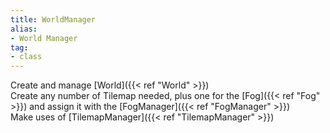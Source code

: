 ```yaml
---
title: WorldManager
alias: 
- World Manager
tag: 
- class
---
```

Create and manage [World]({{< ref "World" >}})\
Create any number of Tilemap needed, plus one for the [Fog]({{< ref "Fog" >}}) and assign it with the [FogManager]({{< ref "FogManager" >}})\
Make uses of [TilemapManager]({{< ref "TilemapManager" >}})
